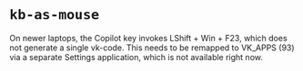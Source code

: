 # `kb-as-mouse`

On newer laptops, the Copilot key invokes LShift + Win + F23, which does not generate a single vk-code. This needs to be remapped to VK_APPS (93) via a separate Settings application, which is not available right now.
